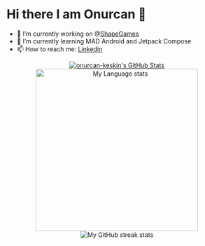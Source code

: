 
# Hi there I am Onurcan 👋

- 🔭 I’m currently working on @[ShapeGames](https://www.shapegames.com/)
- 🌱 I’m currently learning MAD Android and Jetpack Compose
- 📫 How to reach me: [Linkedin](https://www.linkedin.com/in/onurcan-keskin-andev97/)

<div align="center"> 
      <a href="https://awesome-github-stats.azurewebsites.net/index.html??cardType=github&theme=nord&preferLogin=false">    
          <img  alt="onurcan-keskin's GitHub Stats" src="https://awesome-github-stats.azurewebsites.net/user-stats/onurcan-keskin?cardType=github&theme=nord&preferLogin=false" />
            </a>
           
  <a href="https://github-readme-stats-steel-omega.vercel.app/api/top-langs/?username=onurcan-keskin&layout=pie&theme=nord&hide_border=true&langs_count=10">
  <img
      src="https://github-readme-stats-steel-omega.vercel.app/api/top-langs/?username=onurcan-keskin&layout=pie&theme=nord&hide_border=true&langs_count=10"
      alt="My Language stats"
      height="370"/>
            </a>
</div>

<div align="center">
    <img
       src="https://github-readme-streak-stats-phi-opal.vercel.app/?user=onurcan-keskin&theme=nord&locale=en&type=svg&hide_border=true"
       alt="My GitHub streak stats"
     />
</div>
